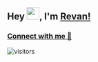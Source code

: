 ## Hey <img src="https://github.com/TheDudeThatCode/TheDudeThatCode/blob/master/Assets/Hi.gif" width="29">, I'm [Revan!](https://bio.link/revanp)

### [Connect with me 💬](https://www.linkedin.com/in/revanpatil) 
![visitors](https://visitor-badge.laobi.icu/badge?page_id=revanpatil.RevanPatil)

<!--
**revanpatil/RevanPatil** is a ✨ _special_ ✨ repository because its `README.md` (this file) appears on your GitHub profile.

Here are some ideas to get you started:

- 🔭 I’m currently working on ...
- 🌱 I’m currently learning ...
- 👯 I’m looking to collaborate on ...
- 🤔 I’m looking for help with ...
- 💬 Ask me about ...
- 📫 How to reach me: ...
- 😄 Pronouns: ...
- ⚡ Fun fact: ...
-->

